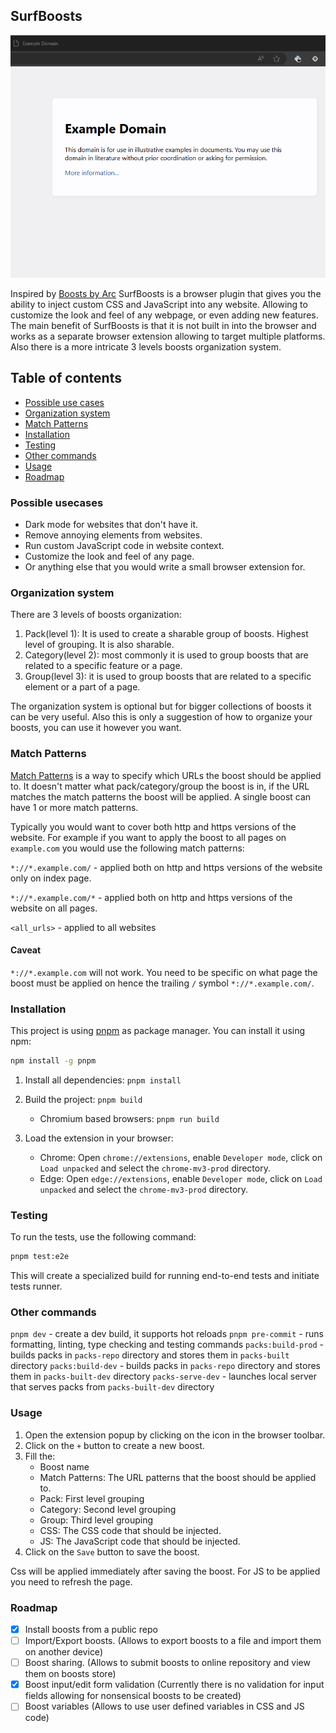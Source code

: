 ## SurfBoosts

<!-- Include demo gif -->

![SurfBoosts Demo](./Demo.gif)

Inspired by [Boosts by Arc](https://www.youtube.com/watch?v=N0jMmiCS8oQ) SurfBoosts is a browser plugin that gives you the ability to inject custom CSS and JavaScript into any website. Allowing to customize the look and feel of any webpage, or even adding new features. The main benefit of SurfBoosts is that it is not built in into the browser and works as a separate browser extension allowing to target multiple platforms. Also there is a more intricate 3 levels boosts organization system.

## Table of contents

- [Possible use cases](#possible-usecases)
- [Organization system](#organization-system)
- [Match Patterns](#match-patterns)
- [Installation](#installation)
- [Testing](#testing)
- [Other commands](#other-commands)
- [Usage](#usage)
- [Roadmap](#roadmap)

### Possible usecases

- Dark mode for websites that don't have it.
- Remove annoying elements from websites.
- Run custom JavaScript code in website context.
- Customize the look and feel of any page.
- Or anything else that you would write a small browser extension for.

### Organization system

There are 3 levels of boosts organization:

1. Pack(level 1): It is used to create a sharable group of boosts. Highest level of grouping. It is also sharable.
2. Category(level 2): most commonly it is used to group boosts that are related to a specific feature or a page.
3. Group(level 3): it is used to group boosts that are related to a specific element or a part of a page.

The organization system is optional but for bigger collections of boosts it can be very useful. Also this is only a suggestion of how to organize your boosts, you can use it however you want.

### Match Patterns

[Match Patterns](https://developer.chrome.com/docs/extensions/develop/concepts/match-patterns) is a way to specify which URLs the boost should be applied to. It doesn't matter what pack/category/group the boost is in, if the URL matches the match patterns the boost will be applied. A single boost can have 1 or more match patterns.

Typically you would want to cover both http and https versions of the website. For example if you want to apply the boost to all pages on `example.com` you would use the following match patterns:

`*://*.example.com/` - applied both on http and https versions of the website only on index page.

`*://*.example.com/*` - applied both on http and https versions of the website on all pages.

`<all_urls>` - applied to all websites

#### Caveat

`*://*.example.com` will not work. You need to be specific on what page the boost must be applied on hence the trailing `/` symbol `*://*.example.com/`.

### Installation

This project is using [pnpm](https://pnpm.io/) as package manager. You can install it using npm:

```bash
npm install -g pnpm
```

1. Install all dependencies: `pnpm install`
2. Build the project: `pnpm build`

   - Chromium based browsers: `pnpm run build`

3. Load the extension in your browser:

   - Chrome: Open `chrome://extensions`, enable `Developer mode`, click on `Load unpacked` and select the `chrome-mv3-prod` directory.
   - Edge: Open `edge://extensions`, enable `Developer mode`, click on `Load unpacked` and select the `chrome-mv3-prod` directory.

### Testing

To run the tests, use the following command:

```bash
pnpm test:e2e
```

This will create a specialized build for running end-to-end tests and initiate tests runner.

### Other commands

`pnpm dev` - create a dev build, it supports hot reloads
`pnpm pre-commit` - runs formatting, linting, type checking and testing commands
`packs:build-prod` - builds packs in `packs-repo` directory and stores them in `packs-built` directory
`packs:build-dev` - builds packs in `packs-repo` directory and stores them in `packs-built-dev` directory
`packs-serve-dev` - launches local server that serves packs from `packs-built-dev` directory

### Usage

1. Open the extension popup by clicking on the icon in the browser toolbar.
2. Click on the `+` button to create a new boost.
3. Fill the:
   - Boost name
   - Match Patterns: The URL patterns that the boost should be applied to.
   - Pack: First level grouping
   - Category: Second level grouping
   - Group: Third level grouping
   - CSS: The CSS code that should be injected.
   - JS: The JavaScript code that should be injected.
4. Click on the `Save` button to save the boost.

Css will be applied immediately after saving the boost. For JS to be applied you need to refresh the page.

### Roadmap

- [x] Install boosts from a public repo
- [ ] Import/Export boosts. (Allows to export boosts to a file and import them on another device)
- [ ] Boost sharing. (Allows to submit boosts to online repository and view them on boosts store)
- [x] Boost input/edit form validation (Currently there is no validation for input fields allowing for nonsensical boosts to be created)
- [ ] Boost variables (Allows to use user defined variables in CSS and JS code)
